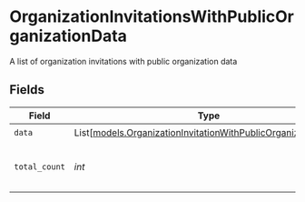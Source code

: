 # OrganizationInvitationsWithPublicOrganizationData

A list of organization invitations with public organization data


## Fields

| Field                                                                                                                          | Type                                                                                                                           | Required                                                                                                                       | Description                                                                                                                    |
| ------------------------------------------------------------------------------------------------------------------------------ | ------------------------------------------------------------------------------------------------------------------------------ | ------------------------------------------------------------------------------------------------------------------------------ | ------------------------------------------------------------------------------------------------------------------------------ |
| `data`                                                                                                                         | List[[models.OrganizationInvitationWithPublicOrganizationData](../models/organizationinvitationwithpublicorganizationdata.md)] | :heavy_check_mark:                                                                                                             | N/A                                                                                                                            |
| `total_count`                                                                                                                  | *int*                                                                                                                          | :heavy_check_mark:                                                                                                             | Total number of organization invitations<br/>                                                                                  |
